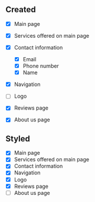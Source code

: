 ## Created
- [x] Main page
- [x] Services offered on main page
- [x] Contact information
  - [x] Email
  - [x] Phone number
  - [x] Name
- [x] Navigation
- [ ] Logo
- [x] Reviews page
- [x] About us page


## Styled
- [x] Main page
- [x] Services offered on main page
- [x] Contact information
- [x] Navigation
- [x] Logo
- [x] Reviews page
- [ ] About us page
